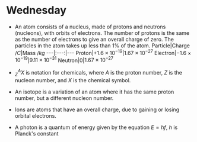 # Wednesday

- An atom consists of a nucleus, made of protons and neutrons (nucleons), with orbits of electrons. The number of protons is the same as the number of electrons to give an overall charge of zero. The   particles in the atom takes up less than 1% of the atom. 
Particle|Charge $/C$|Mass $/kg$
---|:---:|---
Proton|$+1.6\times10^{-19}$|$1.67\times10^{-27}$
Electron|$-1.6\times10^{-19}$|$9.11\times10^{-31}$
Neutron|0|$1.67\times10^{-27}$

- $^A_ZX$ is notation for chemicals, where $A$ is the proton number, $Z$ is the nucleon number, and $X$ is the chemical symbol.
- An isotope is a variation of an atom where it has the same proton number, but a different nucleon number.
- Ions are atoms that have an overall charge, due to gaining or losing orbital electrons.
- A photon is a quantum of energy given by the equation $E=hf$, $h$ is Planck's constant